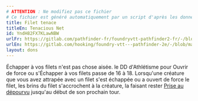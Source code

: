 ```yaml
---
# ATTENTION : Ne modifiez pas ce fichier
# Ce fichier est généré automatiquement par un script d'après les données du module Foundry VTT officiel et de sa traduction
title: Filet tenace
titleEn: Tenacious Net
id: YndH82FX7KLawNBW
urlFr: https://gitlab.com/pathfinder-fr/foundryvtt-pathfinder2-fr/-/blob/master/data/feats/YndH82FX7KLawNBW.htm
urlEn: https://gitlab.com/hooking/foundry-vtt---pathfinder-2e/-/blob/master/packs/data/feats.db/tenacious-net.json
layout: dons
---
```

Échapper à vos filets n'est pas chose aisée. le DD d'Athlétisme pour Ouvrir de force ou s'Échapper à vos filets passe de 16 à 18. Lorsqu'une créature que vous avez attrapée avec un filet s'est échappée ou a ouvert de force le filet, les brins du filet s'accrochent à la créature, la faisant rester [Prise au dépourvu](../conditions/pris-au-dépourvu.html) jusqu'au début de son prochain tour.
